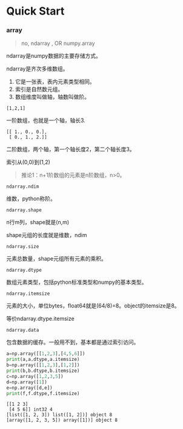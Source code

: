 # Quick Start

### array

> no, ndarray , OR numpy.array

ndarray是numpy数据的主要存储方式。

ndarray是齐次多维数组。

1. 它是一张表，表内元素类型相同。
2. 索引是自然数元组。
3. 数组维度叫做轴，轴数叫做阶。

`[1,2,1]`

一阶数组，也就是一个轴，轴长3.

```
[[ 1., 0., 0.],
 [ 0., 1., 2.]]
```

二阶数组，两个轴，第一个轴长度2，第二个轴长度3。

索引从\(0,0\)到\(1,2\)

> 推论1：n+1阶数组的元素是n阶数组，n&gt;0。

`ndarray.ndim`

维数，python称阶。

`ndarray.shape`

n行m列，shape就是\(n,m\)

shape元组的长度就是维数，ndim

`ndarray.size`

元素总数量，shape元组所有元素的乘积。

`ndarray.dtype`

数组元素类型，包括python标准类型和numpy的基本类型。

`ndarray.itemsize`

元素的大小，单位bytes，float64就是\(64/8\)=8。object的itemsize是8。

等价ndarray.dtype.itemsize

`ndarray.data`

包含数据的缓存。一般用不到，基本都是通过索引访问。

```py
a=np.array([[1,2,3],[4,5,6]])
print(a,a.dtype,a.itemsize)
b=np.array([[1,2,3],[1,2]])
print(b,b.dtype,b.itemsize)
c=np.array([1,2,3,5])
d=np.array([1])
e=np.array([d,e])
print(f,f.dtype,f.itemsize)
```

```
[[1 2 3]
 [4 5 6]] int32 4
[list([1, 2, 3]) list([1, 2])] object 8
[array([1, 2, 3, 5]) array([1])] object 8
```



